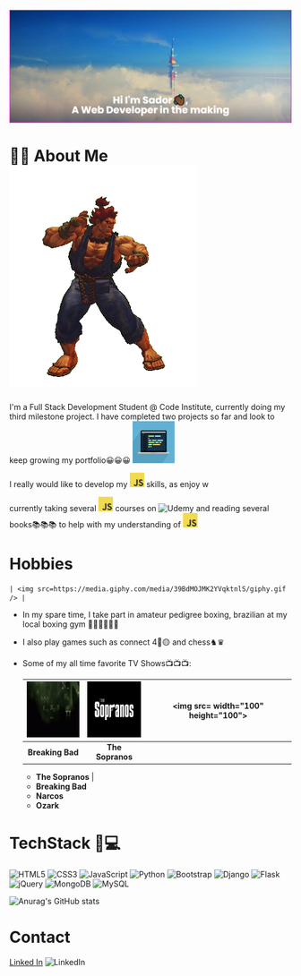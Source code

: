 ![Header](banner.png)

# 🧑🏾 About Me  <img src=Akuma.gif />

I'm a Full Stack Development Student @ Code Institute, currently doing my third milestone project. I have completed two projects so far and look to keep growing my portfolio😀😀😀 <img alt="coding" width="75" height="75" src=coding.gif />

I really would like to develop my <img alt="JavaScript" width="26px" src="https://raw.githubusercontent.com/github/explore/80688e429a7d4ef2fca1e82350fe8e3517d3494d/topics/javascript/javascript.png" /> skills, as enjoy w 

 currently taking several <img alt="JavaScript" width="26px" src="https://raw.githubusercontent.com/github/explore/80688e429a7d4ef2fca1e82350fe8e3517d3494d/topics/javascript/javascript.png" /> courses on ![Udemy](https://img.shields.io/badge/Udemy-%23EA5252.svg?style=for-the-badge&logo=Udemy&logoColor=white) and reading several books📚📚📚 to help with my understanding of <img alt="JavaScript" width="26px" src="https://raw.githubusercontent.com/github/explore/80688e429a7d4ef2fca1e82350fe8e3517d3494d/topics/javascript/javascript.png" /> 

# **Hobbies** 

    | <img src=https://media.giphy.com/media/39BdMOJMK2YVqktnlS/giphy.gif /> | 



-   In my spare time, I take part in amateur pedigree boxing, brazilian at my local boxing gym 🥊🥊🥊🤼🤼🤼
-   I also play games such as connect 4🔴🟡 and chess♞♛

-   Some of my all time favorite TV Shows📺📺📺: 

    | <img src=breakingbad-intro.gif width="100" height="100"> | <img src=Sopranos-Title.jpg width="100" height="100"> | <img src= width="100" height="100"> | 
    | :---: | :---: | :---: |
    | <b>Breaking Bad</b> | <b>The Sopranos</b> | <b></b> | 



       - **The Sopranos** |
       - **Breaking Bad**
       - **Narcos**
       - **Ozark**

# **TechStack** 🧰💻
![HTML5](https://img.shields.io/badge/html5-%23E34F26.svg?style=for-the-badge&logo=html5&logoColor=white)
![CSS3](https://img.shields.io/badge/css3-%231572B6.svg?style=for-the-badge&logo=css3&logoColor=white)
![JavaScript](https://img.shields.io/badge/javascript-%23323330.svg?style=for-the-badge&logo=javascript&logoColor=%23F7DF1E)
![Python](https://img.shields.io/badge/python-3670A0?style=for-the-badge&logo=python&logoColor=ffdd54)
![Bootstrap](https://img.shields.io/badge/bootstrap-%23563D7C.svg?style=for-the-badge&logo=bootstrap&logoColor=white)
![Django](https://img.shields.io/badge/django-%23092E20.svg?style=for-the-badge&logo=django&logoColor=white)
![Flask](https://img.shields.io/badge/flask-%23000.svg?style=for-the-badge&logo=flask&logoColor=white)
![jQuery](https://img.shields.io/badge/jquery-%230769AD.svg?style=for-the-badge&logo=jquery&logoColor=white)
![MongoDB](https://img.shields.io/badge/MongoDB-%234ea94b.svg?style=for-the-badge&logo=mongodb&logoColor=white)
![MySQL](https://img.shields.io/badge/mysql-%2300f.svg?style=for-the-badge&logo=mysql&logoColor=white)

![Anurag's GitHub stats](https://github-readme-stats.vercel.app/api?username=IzzySoprano&theme=chartreuse-dark_icons=true)

# Contact

[Linked In](https://www.linkedin.com/in/sador-zerezghi/) ![LinkedIn](https://img.shields.io/badge/linkedin-%230077B5.svg?style=for-the-badge&logo=linkedin&logoColor=white)
